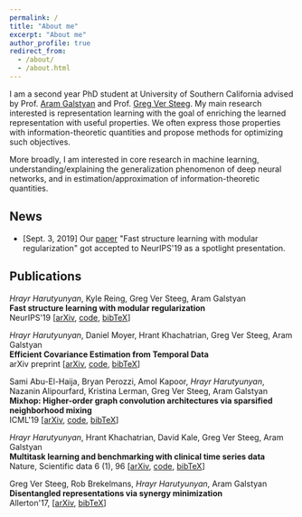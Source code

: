 ```yaml
---
permalink: /
title: "About me"
excerpt: "About me"
author_profile: true
redirect_from: 
  - /about/
  - /about.html
---
```


I am a second year PhD student at University of Southern California advised by Prof. [Aram Galstyan](https://www.isi.edu/people/galstyan/about) and Prof. [Greg Ver Steeg](https://www.isi.edu/people/gregv/about).
My main research interested is representation learning with the goal of enriching the learned representation with useful properties.
We often express those properties with information-theoretic quantities and propose methods for optimizing such objectives.

More broadly, I am interested in core research in machine learning, understanding/explaining the generalization phenomenon
of deep neural networks, and in estimation/approximation of information-theoretic quantities.

## News
- [Sept. 3, 2019] Our [paper](https://arxiv.org/abs/1706.03353) "Fast structure learning with modular regularization" got accepted to NeurIPS'19 as a spotlight presentation.


## Publications

*Hrayr Harutyunyan*, Kyle Reing, Greg Ver Steeg, Aram Galstyan  
**Fast structure learning with modular regularization**  
NeurIPS'19 \[[arXiv](https://arxiv.org/abs/1706.03353), [code](https://github.com/Harhro94/T-CorEx), [bibTeX](/files/bibtex/linearcorex.txt)]


*Hrayr Harutyunyan*, Daniel Moyer, Hrant Khachatrian, Greg Ver Steeg, Aram Galstyan  
**Efficient Covariance Estimation from Temporal Data**  
arXiv preprint \[[arXiv](https://arxiv.org/abs/1905.13276), [code](https://github.com/Harhro94/T-CorEx), [bibTeX](/files/bibtex/tcorex.txt)\]


Sami Abu-El-Haija, Bryan Perozzi, Amol Kapoor, *Hrayr Harutyunyan*, Nazanin Alipourfard, Kristina Lerman, Greg Ver Steeg, Aram Galstyan  
**Mixhop: Higher-order graph convolution architectures via sparsified neighborhood mixing**  
ICML'19 \[[arXiv](https://arxiv.org/abs/1905.00067), [code](https://github.com/samihaija/mixhop), [bibTeX](/files/bibtex/mixhop.txt)\]


*Hrayr Harutyunyan*, Hrant Khachatrian, David Kale, Greg Ver Steeg, Aram Galstyan  
**Multitask learning and benchmarking with clinical time series data**   
Nature, Scientific data 6 (1), 96 \[[arXiv](https://arxiv.org/abs/1703.07771), [code](https://github.com/YerevaNN/mimic3-benchmarks), [bibTeX](/files/bibtex/mimic.txt)\]


Greg Ver Steeg, Rob Brekelmans, *Hrayr Harutyunyan*, Aram Galstyan  
**Disentangled representations via synergy minimization**  
Allerton'17, \[[arXiv](https://arxiv.org/abs/1710.03839), [bibTeX](/files/bibtex/synergy.txt)\]

